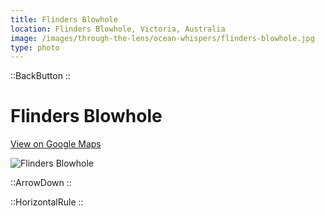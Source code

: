 ```yaml
---
title: Flinders Blowhole
location: Flinders Blowhole, Victoria, Australia
image: /images/through-the-lens/ocean-whispers/flinders-blowhole.jpg
type: photo
---
```


::BackButton
::

# Flinders Blowhole

<a href="https://www.google.com/maps/search/?api=1&query=Flinders+Blowhole,+Victoria,+Australia" target="_blank" rel="noopener noreferrer">View on Google Maps</a>

![Flinders Blowhole](/images/through-the-lens/ocean-whispers/flinders-blowhole.jpg)

<div class="mb-8"></div>

::ArrowDown
::

<div class="mb-8"></div>

::HorizontalRule
::
